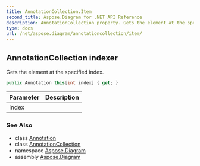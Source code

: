 ```yaml
---
title: AnnotationCollection.Item
second_title: Aspose.Diagram for .NET API Reference
description: AnnotationCollection property. Gets the element at the specified index
type: docs
url: /net/aspose.diagram/annotationcollection/item/
---
```

## AnnotationCollection indexer

Gets the element at the specified index.

```csharp
public Annotation this[int index] { get; }
```

| Parameter | Description |
| --- | --- |
| index |  |

### See Also

* class [Annotation](../../annotation/)
* class [AnnotationCollection](../)
* namespace [Aspose.Diagram](../../annotationcollection/)
* assembly [Aspose.Diagram](../../../)


